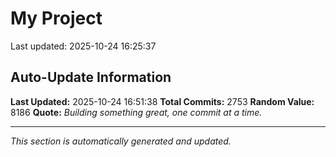 # My Project


Last updated: 2025-10-24 16:25:37








































































































































































































































































































































































































































































































































































































































































































































































































































































































































































































































































































































































































































































































































































































































































































































































































































































































































































































































































































































































































































































































































































































































































































































































































































































































































































































































































































































































































































































































































































































































































































































































































































































## Auto-Update Information

**Last Updated:** 2025-10-24 16:51:38
**Total Commits:** 2753
**Random Value:** 8186
**Quote:** _Building something great, one commit at a time._

---
_This section is automatically generated and updated._